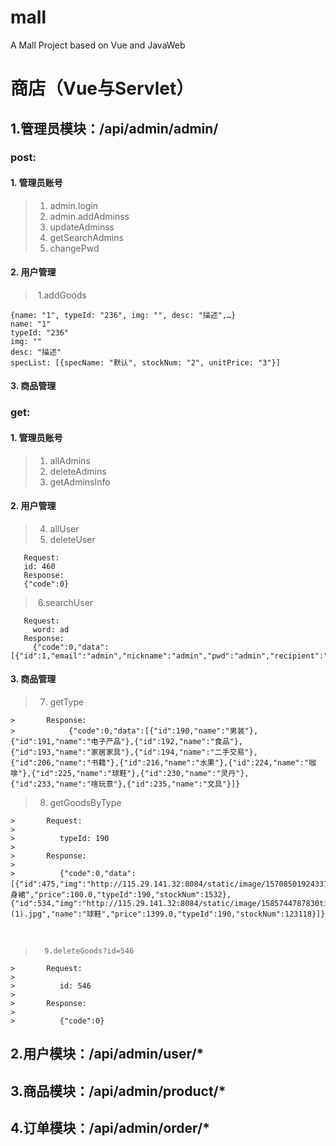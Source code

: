 # mall

 A Mall Project based on Vue and JavaWeb

 # 商店（Vue与Servlet） #

 1.管理员模块：/api/admin/admin/
 --

###  post:

#### 		1. 管理员账号

> 1. admin.login
> 2. admin.addAdminss
> 3. updateAdminss
> 4. getSearchAdmins
> 5. changePwd

#### 		2. 用户管理

> ​	1.addGoods

```
{name: "1", typeId: "236", img: "", desc: "描述",…}
name: "1"
typeId: "236"
img: ""
desc: "描述"
specList: [{specName: "默认", stockNum: "2", unitPrice: "3"}]
```



#### 		3. 商品管理





### get:

#### 		1. 管理员账号

> 1. allAdmins
> 2. deleteAdmins
> 3. getAdminsInfo

####  		2. 用户管理

> 4. allUser
> 5. deleteUser

```
   Request:
   id: 460
   Response:
   {"code":0}
```

> ​	6.searchUser

```
   Request:
     word: ad
   Response:
     {"code":0,"data":[{"id":1,"email":"admin","nickname":"admin","pwd":"admin","recipient":"admin","address":"admin","phone":"11111111111"}]}
```



#### 		3. 商品管理

> 7. getType

```
>       Response:
>            {"code":0,"data":[{"id":190,"name":"男装"},{"id":191,"name":"电子产品"},{"id":192,"name":"食品"},{"id":193,"name":"家居家具"},{"id":194,"name":"二手交易"},{"id":206,"name":"书籍"},{"id":216,"name":"水果"},{"id":224,"name":"咖啡"},{"id":225,"name":"球鞋"},{"id":230,"name":"灵丹"},{"id":233,"name":"啥玩意"},{"id":235,"name":"文具"}]}
```

>8. getGoodsByType

```
>       Request:
>    
>    ​		typeId: 190
>    
>       Response:
>    
>    ​		{"code":0,"data":[{"id":475,"img":"http://115.29.141.32:8084/static/image/1570850192433156699448698020190828201124.jpg","name":"半身裙","price":100.0,"typeId":190,"stockNum":1532},{"id":534,"img":"http://115.29.141.32:8084/static/image/1585744787830timg (1).jpg","name":"球鞋","price":1399.0,"typeId":190,"stockNum":123118}]}
```

​	

>       9.deleteGoods?id=546

```
>       Request:
>    
>    ​		id: 546
>    
>       Response:
>    
>    ​		{"code":0}
```







## 2.用户模块：/api/admin/user/*



## 3.商品模块：/api/admin/product/*

## 4.订单模块：/api/admin/order/*